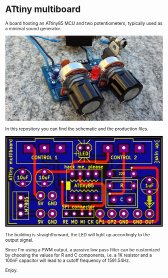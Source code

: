 # ATtiny multiboard

A board hosting an ATtiny85 MCU and two potentiometers, typically used as a minimal sound generator.

![ATtiny multiboard](Images/ATtiny_multiboard.jpg)

In this repository you can find the schematic and the production files.

![ATtiny multiboard](Images/ATtiny_GerberView.jpg)

The building is straightforward, the LED will light up accordingly to the output signal.

Since I'm using a PWM output, a passive low pass filter can be customized by choosing
the values for R and C components,  i.e. a 1K resistor and a 100nF capacitor will lead 
to a cutoff frequency of 1591.54Hz.


Enjoy.
